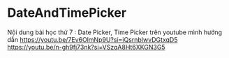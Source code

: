 # DateAndTimePicker
Nội dung bài học thứ 7 : Date Picker, Time Picker trên youtube mình hướng dẫn
https://youtu.be/7Ev6OlmNp9U?si=iQsrnbIwvDGtxqD5
https://youtu.be/n-gh9fj73nk?si=VSzqA8Ht6XKGN3G5
